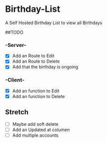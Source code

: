 # Birthday-List
A Self Hosted Birthday List to view all Birthdays

##TODO

### -Server-
* [x] Add an Route to Edit
* [x] Add an Route to Delete
* [x] Add that the birthday is ongoing

### -Client-
* [x] Add an function to Edit
* [x] Add an function to Delete

## Stretch
* [ ] Maybe add soft delete
* [ ] Add an Updated at columen
* [ ] Add multiple accounts
